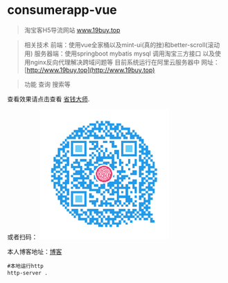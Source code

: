 # consumerapp-vue

> 淘宝客H5导流网站
www.19buy.top

> 相关技术
   前端：使用vue全家桶以及mint-ui(真的挫)和better-scroll(滚动用)
   服务器端：使用springboot mybatis mysql 调用淘宝三方接口 以及使用nginx反向代理解决跨域问题等
   目前系统运行在阿里云服务器中
   网址：[http://www.19buy.top](http://www.19buy.top)

> 功能
  查询 搜索等


查看效果请点击查看 [省钱大师](http://www.19buy.top).

或者扫码：
![code](./static/arcode.png)


本人博客地址：[博客](http://www.19buy.top:8088)

```
#本地运行http
http-server .


